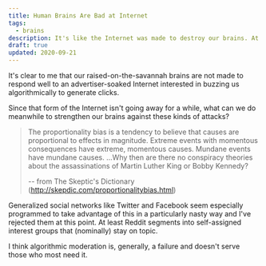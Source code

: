 ```yaml
---
title: Human Brains Are Bad at Internet
tags:
  - brains
description: It's like the Internet was made to destroy our brains. At least, certain forms of it.
draft: true
updated: 2020-09-21
---
```


It's clear to me that our raised-on-the-savannah brains are not made to respond well to an advertiser-soaked Internet interested in buzzing us algorithmically to generate clicks.

Since that form of the Internet isn't going away for a while, what can we do meanwhile to strengthen our brains against these kinds of attacks?

> The proportionality bias is a tendency to believe that causes are proportional to effects in magnitude. Extreme events with momentous consequences have extreme, momentous causes. Mundane events have mundane causes.
> ...Why then are there no conspiracy theories about the assassinations of Martin Luther King or Bobby Kennedy?
>
> -- from The Skeptic's Dictionary (http://skepdic.com/proportionalitybias.html)

Generalized social networks like Twitter and Facebook seem especially programmed to take advantage of this in a particularly nasty way and I've rejected them at this point. At least Reddit segments into self-assigned interest groups that (nominally) stay on topic.

I think algorithmic moderation is, generally, a failure and doesn't serve those who most need it.
